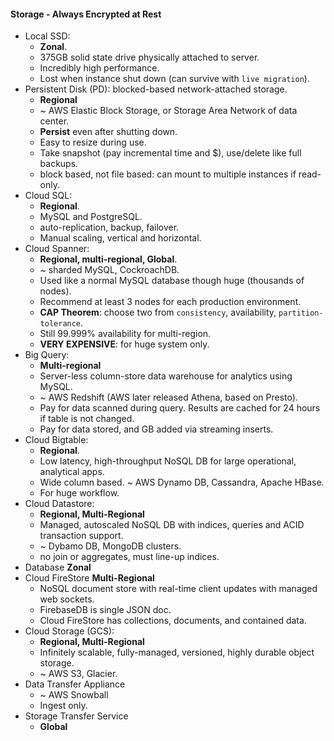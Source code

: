 #### Storage - Always Encrypted at Rest
* Local SSD:
    - **Zonal**.
    - 375GB solid state drive physically attached to server.
    - Incredibly high performance.
    - Lost when instance shut down (can survive with `live migration`).
* Persistent Disk (PD): blocked-based network-attached storage.
    - **Regional**
    - ~ AWS Elastic Block Storage, or Storage Area Network of data center.
    - **Persist** even after shutting down.
    - Easy to resize during use.
    - Take snapshot (pay incremental time and $), use/delete like full backups.
    - block based, not file based: can mount to multiple instances if read-only.
* Cloud SQL:
    - **Regional**.
    - MySQL and PostgreSQL.
    - auto-replication, backup, failover.
    - Manual scaling, vertical and horizontal.
* Cloud Spanner:
    - **Regional, multi-regional, Global**.
    - ~ sharded MySQL, CockroachDB.
    - Used like a normal MySQL database though huge (thousands of nodes).
    - Recommend at least 3 nodes for each production environment.
    - **CAP Theorem**: choose two from `consistency`, availability, `partition-tolerance`.
    - Still 99.999% availability for multi-region.
    - **VERY EXPENSIVE**: for huge system only.
* Big Query:
    - **Multi-regional**
    - Server-less column-store data warehouse for analytics using MySQL.
    - ~ AWS Redshift (AWS later released Athena, based on Presto).
    - Pay for data scanned during query. Results are cached for 24 hours if table is not changed.
    - Pay for data stored, and GB added via streaming inserts.
* Cloud Bigtable:
    - **Regional**.
    - Low latency, high-throughput NoSQL DB for large operational, analytical apps.
    - Wide column based. ~ AWS Dynamo DB, Cassandra, Apache HBase.
    - For huge workflow.
* Cloud Datastore:
    - **Regional, Multi-Regional**
    - Managed, autoscaled NoSQL DB with indices, queries and ACID transaction support.
    - ~ Dybamo DB, MongoDB clusters.
    - no join or aggregates, must line-up indices.
* Database **Zonal**
* Cloud FireStore **Multi-Regional**
    - NoSQL document store with real-time client updates with managed web sockets.
    - FirebaseDB is single JSON doc.
    - Cloud FireStore has collections, documents, and contained data.
* Cloud Storage (GCS):
    - **Regional, Multi-Regional**
    - Infinitely scalable, fully-managed, versioned, highly durable object storage.
    - ~ AWS S3, Glacier.
* Data Transfer Appliance
    - ~ AWS Snowball
    - Ingest only.
* Storage Transfer Service
    - **Global**
